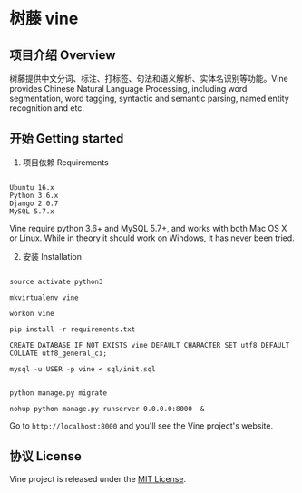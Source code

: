 # 树藤 vine


## 项目介绍 Overview

树藤提供中文分词、标注、打标签、句法和语义解析、实体名识别等功能。Vine provides Chinese Natural Language Processing, including word segmentation, word tagging, syntactic and semantic parsing, named entity recognition and etc.


## 开始 Getting started


1. 项目依赖 Requirements

```

Ubuntu 16.x
Python 3.6.x
Django 2.0.7
MySQL 5.7.x

```

Vine require python 3.6+ and MySQL 5.7+, and works with both Mac OS X or Linux. While in theory it should work on Windows, it has never been tried.


2. 安装 Installation

```

source activate python3

mkvirtualenv vine

workon vine

pip install -r requirements.txt

CREATE DATABASE IF NOT EXISTS vine DEFAULT CHARACTER SET utf8 DEFAULT COLLATE utf8_general_ci;

mysql -u USER -p vine < sql/init.sql


python manage.py migrate

nohup python manage.py runserver 0.0.0.0:8000  &

```

Go to `http://localhost:8000` and you'll see the Vine project's website.



## 协议 License

Vine project is released under the [MIT License](https://opensource.org/licenses/MIT).


